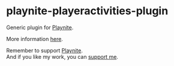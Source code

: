 # playnite-playeractivities-plugin
Generic plugin for [Playnite](https://playnite.link).  

More information [here](https://playnite.link/forum/thread-.html).

Remember to support [Playnite](https://www.patreon.com/playnite).  
And if you like my work, you can [support me](https://www.paypal.me/lacro59).